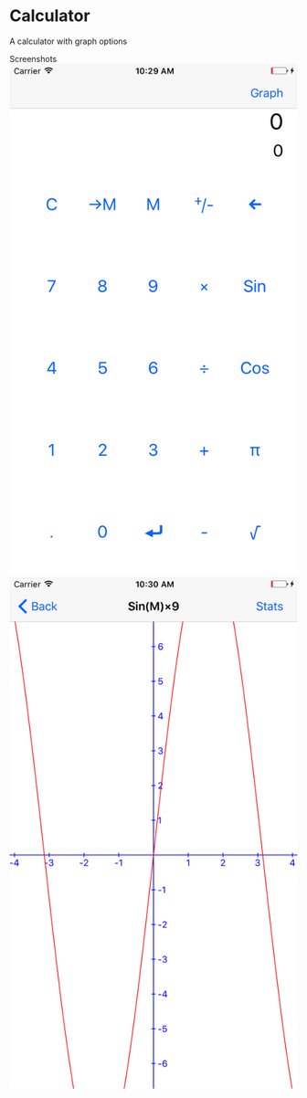 # Calculator
A calculator with graph options


Screenshots
![alt tag](https://raw.githubusercontent.com/willlie1/Calculator/master/Screenshots/calculator.png)
![alt tag](https://raw.githubusercontent.com/willlie1/Calculator/master/Screenshots/graph.png)
